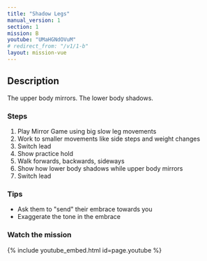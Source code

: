 ```yaml
---
title: "Shadow Legs"
manual_version: 1
section: 1
mission: B
youtube: "UMaHGNdOVuM"
# redirect_from: "/v1/1-b"
layout: mission-vue
---
```


## Description

The upper body mirrors. The lower body shadows. 

### Steps

1. Play Mirror Game using big slow leg movements
2. Work to smaller movements like side steps and weight changes 
3. Switch lead
4. Show practice hold
5. Walk forwards, backwards, sideways
6. Show how lower body shadows while upper body mirrors
7. Switch lead  

### Tips

* Ask them to "send" their embrace towards you
* Exaggerate the tone in the embrace

### Watch the mission

{% include youtube_embed.html id=page.youtube %}
